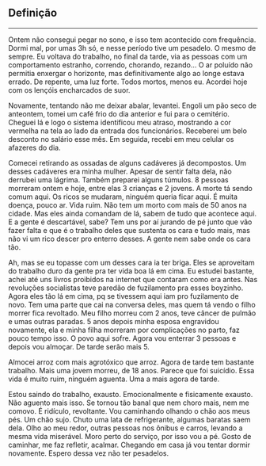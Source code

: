 ## **Definição**
***

<!-- wp:paragraph -->
<p>Ontem não consegui pegar no sono, e isso tem acontecido com frequência. Dormi mal, por umas 3h só, e nesse período tive um pesadelo. O mesmo de sempre. Eu voltava do trabalho, no final da tarde, via as pessoas com um comportamento estranho, correndo, chorando, rezando... O ar poluído não permitia enxergar o horizonte, mas definitivamente algo ao longe estava errado. De repente, uma luz forte. Todos mortos, menos eu. Acordei hoje com os lençóis encharcados de suor.</p>
<!-- /wp:paragraph -->

<!-- wp:paragraph {"align":"justify"} -->
<p class="has-text-align-justify">Novamente, tentando não me deixar abalar, levantei. Engoli um pão seco de anteontem, tomei um café frio do dia anterior e fui para o cemitério. Cheguei lá e logo o sistema identificou meu atraso, mostrando a cor vermelha na tela ao lado da entrada dos funcionários. Receberei um belo desconto no salário esse mês. Em seguida, recebi em meu celular os afazeres do dia.</p>
<!-- /wp:paragraph -->

<!-- wp:paragraph {"align":"justify"} -->
<p class="has-text-align-justify">Comecei retirando as ossadas de alguns cadáveres já decompostos. Um desses cadáveres era minha mulher. Apesar de sentir falta dela, não derrubei uma lágrima. Também preparei alguns túmulos. 8 pessoas morreram ontem e hoje, entre elas 3 crianças e 2 jovens. A morte tá sendo comum aqui. Os ricos se mudaram, ninguém queria ficar aqui. É muita doença, pouco ar. Vida ruim. Não tem um morto com mais de 50 anos na cidade. Mas eles ainda comandam de lá, sabem de tudo que acontece aqui. E a gente é descartável, sabe? Tem uns por aí jurando de pé junto que vão fazer falta e que é o trabalho deles que sustenta os cara e tudo mais, mas não vi um rico descer pro enterro desses. A gente nem sabe onde os cara tão.</p>
<!-- /wp:paragraph -->

<!-- wp:paragraph {"align":"justify"} -->
<p class="has-text-align-justify">Ah, mas se eu topasse com um desses cara ia ter briga. Eles se aproveitam do trabalho duro da gente pra ter vida boa lá em cima. Eu estudei bastante, achei até uns livros proibidos na internet que contaram como era antes. Nas revoluções socialistas teve paredão de fuzilamento pra esses boyzinho. Agora eles tão lá em cima, pq se tivessem aqui iam pro fuzilamento de novo. Tem uma parte que cai na conversa deles, mas quem tá vendo o filho morrer fica revoltado. Meu filho morreu com 2 anos, teve câncer de pulmão e umas outras paradas. 5 anos depois minha esposa engravidou novamente, ela e minha filha morreram por complicações no parto, faz pouco tempo isso. O povo aqui sofre. Agora vou enterrar 3 pessoas e depois vou almoçar. De tarde serão mais 5.</p>
<!-- /wp:paragraph -->

<!-- wp:paragraph {"align":"justify"} -->
<p class="has-text-align-justify">Almocei arroz com mais agrotóxico que arroz. Agora de tarde tem bastante trabalho. Mais uma jovem morreu, de 18 anos. Parece que foi suicídio. Essa vida é muito ruim, ninguém aguenta. Uma a mais agora de tarde.</p>
<!-- /wp:paragraph -->

<!-- wp:paragraph {"align":"justify"} -->
<p class="has-text-align-justify">Estou saindo do trabalho, exausto. Emocionalmente e fisicamente exausto. Não aguento mais isso. Se tornou tão banal que nem choro mais, nem me comovo. É ridículo, revoltante. Vou caminhando olhando o chão aos meus pés. Um chão sujo. Chuto uma lata de refrigerante, algumas baratas saem dela. Olho ao meu redor, outras pessoas nos ônibus e carros, levando a mesma vida miserável. Moro perto do serviço, por isso vou a pé. Gosto de caminhar, me faz refletir, acalmar. Chegando em casa já vou tentar dormir novamente. Espero dessa vez não ter pesadelos.</p>
<!-- /wp:paragraph -->
